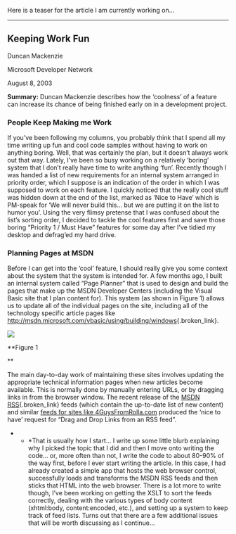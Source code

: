 Here is a teaser for the article I am currently working on&#8230;

* * *

## Keeping Work Fun
  


Duncan Mackenzie
  
Microsoft Developer Network

August 8, 2003
  
**Summary:** Duncan Mackenzie describes how the &#8216;coolness&#8217; of a feature can increase its chance of being finished early on in a development project.

### People Keep Making me Work
  


If you&#8217;ve been following my columns, you probably think that I spend all my time writing up fun and cool code samples without having to work on anything boring. Well, that was certainly the plan, but it doesn&#8217;t always work out that way. Lately, I&#8217;ve been so busy working on a relatively &#8216;boring&#8217; system that I don&#8217;t really have time to write anything &#8216;fun&#8217;. Recently though I was handed a list of new requirements for an internal system arranged in priority order, which I suppose is an indication of the order in which I was supposed to work on each feature. I quickly noticed that the really cool stuff was hidden down at the end of the list, marked as &#8216;Nice to Have&#8217; which is PM-speak for &#8216;We will never build this… but we are putting it on the list to humor you&#8217;. Using the very flimsy pretense that I was confused about the list&#8217;s sorting order, I decided to tackle the cool features first and save those boring &#8220;Priority 1 / Must Have&#8221; features for some day after I&#8217;ve tidied my desktop and defrag&#8217;ed my hard drive.

### Planning Pages at MSDN
  


Before I can get into the &#8216;cool&#8217; feature, I should really give you some context about the system that the system is intended for. A few months ago, I built an internal system called &#8220;Page Planner&#8221; that is used to design and build the pages that make up the MSDN Developer Centers (including the Visual Basic site that I plan content for). This system (as shown in Figure 1) allows us to update all of the individual pages on the site, including all of the technology specific article pages like <http://msdn.microsoft.com/vbasic/using/building/windows>{.broken_link}. 

<img src="http://www.duncanmackenzie.net/ppscreenshot.jpg" border="0" />
  
**Figure 1
  
** 

The main day-to-day work of maintaining these sites involves updating the appropriate technical information pages when new articles become available. This is normally done by manually entering URLs, or by dragging links in from the browser window. The recent release of the [MSDN RSS](http://msdn.microsoft.com/aboutmsdn/rss.asp){.broken_link} feeds (which contain the up-to-date list of new content) and similar [feeds for sites like 4GuysFromRolla.com](http://www.4GuysFromRolla.com) produced the &#8216;nice to have&#8217; request for &#8220;Drag and Drop Links from an RSS feed&#8221;. </ul> 

* * *That is usually how I start&#8230; I write up some little blurb explaining why I picked the topic that I did and then I move onto writing the code&#8230; or, more often than not, I write the code to about 80-90% of the way first, before I ever start writing the article. In this case, I had already created a simple app that hosts the web browser control, successfully loads and transforms the MSDN RSS feeds and then sticks that HTML into the web browser. There is a lot more to write though, I&#8217;ve been working on getting the XSLT to sort the feeds correctly, dealing with the various types of body content (xhtml:body, content:encoded, etc.), and setting up a system to keep track of feed lists. Turns out that there are a few additional issues that will be worth discussing as I continue&#8230;